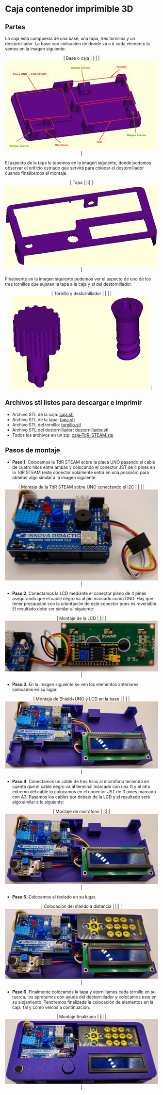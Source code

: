# Caja contenedor imprimible 3D
## Partes
La caja está compuesta de una base, una tapa, tres tornillos y un destornillador. La base con indicación de donde va a ir cada elemento la vemos en la imagen siguiente:

<center>

| Base o caja |
|:|
| ![Base o caja](../img/img/inicio/caja.png) |

</center>

El aspecto de la tapa lo tenemos en la imagen siguiente, donde podemos observar el orificio estriado que servirá para colocar el destornillador cuando finalicemos el montaje.

<center>

| Tapa |
|:|
| ![Tapa](../img/img/inicio/tapa.png) |

</center>

Finalmente en la imagen siguiente podemos ver el aspecto de uno de los tres tornillos que sujetan la tapa a la caja y el del destornillador.

<center>

| Tornillo y destornillador |
|:|
| ![Tornillo y destornillador](../img/img/inicio/tornillo-destornillador.png) |

</center>

## Archivos stl listos para descargar e imprimir

* Archivo STL de la caja: [caja.stl](caja-TdR-STEAM/caja.stl)
* Archivo STL de la tapa: [tapa.stl](caja-TdR-STEAM/tapa.stl) 
* Archivo STL del tornillo: [tornillo.stl](caja-TdR-STEAM/tornillo.stl) 
* Archivo STL del destornillador: [destornillador.stl](caja-TdR-STEAM/destornillador.stl) 
* Todos los archivos en un zip: [caja-TdR-STEAM.zip](caja-TdR-STEAM/caja-TdR-STEAM.zip) 

## Pasos de montaje

* **Paso 1**. Colocamos la TdR STEAM sobre la placa UNO pasando el cable de cuatro hilos entre ambas y colocando el conector JST de 4 pines en la TdR STEAM (este conector solamente entra en una posición) para obtener algo similar a la imagen siguiente:

<center>

| Montaje de la TdR STEAM sobre UNO conectando el I2C |
|:|
| ![Montaje de la TdR STEAM sobre UNO conectando el I2C](../img/img/inicio/montaje-paso-1.jpeg) |

</center>

* **Paso 2**. Conectamos la LCD mediante el conector plano de 4 pines asegurando que el cable negro va al pin marcado como GND. Hay que tener precaución con la orientación de este conector pues es reversible. El resultado debe ser similar al siguiente:

<center>

| Montaje de la LCD |
|:|
| ![Montaje de la LCD](../img/img/inicio/montaje-paso-2.jpeg) |

</center>

* **Paso 3**. En la imagen siguiente se ven los elementos anteriores colocados en su lugar.

<center>

| Montaje de Shield+UNO y LCD en la base |
|:|
| ![Montaje de Shield+UNO y LCD en la base](../img/img/inicio/montaje-paso-3.jpeg) |

</center>

* **Paso 4**. Conectamos un cable de tres hilos al micrófono teniendo en cuenta que el cable negro va al terminal marcado con una G y el otro extremo del cable lo colocamos en el conector JST de 3 pines marcado con A3. Pasamos los cables por debajo de la LCD y el resultado será algo similar a lo siguiente:

<center>

| Montaje de micrófono |
|:|
| ![Montaje de micrófono](../img/img/inicio/montaje-paso-4.jpeg) |

</center>

* **Paso 5**. Colocamos el teclado en su lugar.

<center>

| Colocación del mando a distancia |
|:|
| ![Colocación del mando a distancia](../img/img/inicio/montaje-paso-5.jpeg) |

</center>

* **Paso 6**. Finalmente colocamos la tapa y atornillamos cada tornillo en su tuerca, los apretamos con ayuda del destornillador y colocamos este en su alojamiento. Tendremos finalizada la colocación de elementos en la caja, tal y como vemos a continuación:

<center>

| Montaje finalizado |
|:|
| ![Montaje finalizado](../img/img/inicio/montaje-paso-6.jpeg) |

</center>
